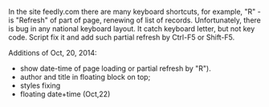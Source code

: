 In the site feedly.com there are many keyboard shortcuts, for example, "R" - is "Refresh" of part of page, renewing of list of records. Unfortunately, there is bug in any national keyboard layout. It catch keyboard letter, but not key code. Script fix it and add such partial refresh by Ctrl-F5 or Shift-F5.

Additions of  Oct, 20, 2014:

* show date-time of page loading or partial refresh by "R").
* author and title in floating block on top;
* styles fixing
* floating date+time (Oct,22)